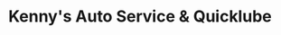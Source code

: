 ---
title: "Kenny's Auto Service & Quicklube"
url: /siloam-springs/kennys-auto-service-and-quicklube/
shop: car repair
---